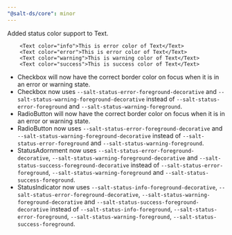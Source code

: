 ```yaml
---
"@salt-ds/core": minor
---
```


Added status color support to Text.

```tsx
    <Text color="info">This is error color of Text</Text>
    <Text color="error">This is error color of Text</Text>
    <Text color="warning">This is warning color of Text</Text>
    <Text color="success">This is success color of Text</Text>
```

- Checkbox will now have the correct border color on focus when it is in an error or warning state.
- Checkbox now uses `--salt-status-error-foreground-decorative` and `--salt-status-warning-foreground-decorative` instead of `--salt-status-error-foreground` and `--salt-status-warning-foreground`.
- RadioButton will now have the correct border color on focus when it is in an error or warning state.
- RadioButton now uses `--salt-status-error-foreground-decorative` and `--salt-status-warning-foreground-decorative` instead of `--salt-status-error-foreground` and `--salt-status-warning-foreground`.
- StatusAdornment now uses `--salt-status-error-foreground-decorative`, `--salt-status-warning-foreground-decorative` and `--salt-status-success-foreground-decorative` instead of `--salt-status-error-foreground`, `--salt-status-warning-foreground` and `--salt-status-success-foreground`.
- StatusIndicator now uses `--salt-status-info-foreground-decorative`, `--salt-status-error-foreground-decorative`, `--salt-status-warning-foreground-decorative` and `--salt-status-success-foreground-decorative` instead of `--salt-status-info-foreground`, `--salt-status-error-foreground`, `--salt-status-warning-foreground`, `--salt-status-success-foreground`.
